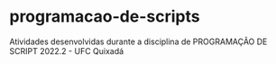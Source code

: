 # programacao-de-scripts
Atividades desenvolvidas durante a disciplina de PROGRAMAÇÃO DE SCRIPT 2022.2 - UFC Quixadá
